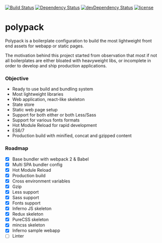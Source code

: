 [![Build Status](https://travis-ci.org/hirako2000/react-hackathon-board.svg?branch=master)](https://travis-ci.org/hirako2000/polypack)
[![Dependency Status](https://david-dm.org/hirako2000/polypack.svg?style=flat)](https://david-dm.org/hirako2000/polypack)
[![devDependency Status](https://david-dm.org/hirako2000/polypack/dev-status.svg)](https://david-dm.org/hirako2000/polypack#info=devDependencies)
[![license](https://img.shields.io/github/license/mashape/apistatus.svg?maxAge=2592000)](https://github.com/hirako2000/polypack/edit/master/LICENSE)

# polypack

Polypack is a boilerplate configuration to build the most lightweight front end assets for webapp or static pages.

The motivation behind this project started from observation that most if not all boilerplates are either bloated with heavyweight libs, or incomplete in order to develop and ship production applications.

### Objective

- Ready to use build and bundling system
- Most lightweight libraries
- Web application, react-like skeleton
- State store
- Static web page setup
- Support for both either or both Less/Sass
- Support for various fonts formats
- Hot Module Reload for rapid development
- ES6/7
- Production build with minified, concat and gzipped content

### Roadmap

- [x] Base bundler with webpack 2 & Babel
- [x] Multi SPA bundler config
- [x] Hot Module Reload
- [x] Production build
- [x] Cross environment variables
- [x] Gzip
- [x] Less support
- [x] Sass support
- [x] Fonts support
- [x] Inferno JS skeleton
- [x] Redux skeleton
- [x] PureCSS skeleton
- [x] mincss skeleton
- [x] Inferno sample webapp
- [ ] Linter
